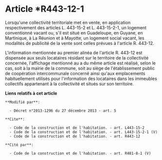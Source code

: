 # Article *R443-12-1

Lorsqu'une collectivité territoriale met en vente, en application respectivement des articles L. 443-15-2 et L. 443-15-2-1,
un logement conventionné vacant ou, s'il est situé en Guadeloupe, en Guyane, en Martinique, à La Réunion et à Mayotte, un
logement social vacant, les modalités de publicité de la vente sont celles prévues à l'article R. 443-12. 

L'information mentionnée au premier alinéa de l'article R. 443-12 est dispensée aux seuls locataires résidant sur le
territoire de la collectivité concernée, l'affichage mentionné au a du même article est réalisé, selon le cas, soit à la
mairie de la commune, soit au siège de l'établissement public de coopération intercommunale concerné ainsi qu'aux
emplacements habituellement utilisés pour l'information des locataires dans les immeubles collectifs appartenant à la
collectivité et situés sur son territoire.

**Liens relatifs à cet article**

	**Modifié par**:

	  - Décret n°2013-1296 du 27 décembre 2013 - art. 5

	**Cite**:

	  - Code de la construction et de l'habitation. - art. L443-15-2
	  - Code de la construction et de l'habitation. - art. L443-15-2-1 (V)
	  - Code de la construction et de l'habitation. - art. R443-12

	**Cité par**:

	  - Code de la construction et de l'habitation. - art. R481-8-1 (V)
